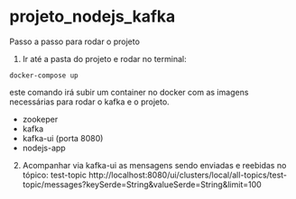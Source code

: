# projeto_nodejs_kafka

Passo a passo para rodar o projeto

1. Ir até a pasta do projeto e rodar no terminal:
````
docker-compose up
`````

este comando irá subir um container no docker com as imagens necessárias para rodar o kafka e o projeto.
- zookeper
- kafka
- kafka-ui (porta 8080)
- nodejs-app


2. Acompanhar via kafka-ui as mensagens sendo enviadas e reebidas no tópico: test-topic
http://localhost:8080/ui/clusters/local/all-topics/test-topic/messages?keySerde=String&valueSerde=String&limit=100

